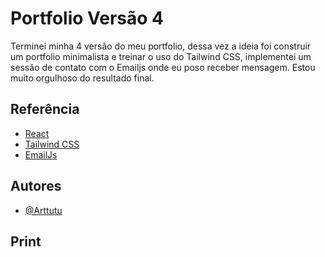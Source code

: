 # Portfolio Versão 4

Terminei minha 4 versão do meu portfolio, dessa vez a ideia foi construir um portfolio minimalista e treinar o uso do Tailwind CSS, implementei um sessão de contato com o Emailjs onde eu poso receber mensagem. Estou muito orgulhoso do resultado final.

## Referência

- [React](https://legacy.reactjs.org/)
- [Tailwind CSS](https://tailwindcss.com/docs/installation)
- [EmailJs](https://www.emailjs.com/)

## Autores

- [@Arttutu](https://www.github.com/Arttutu)

## Print
